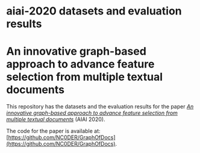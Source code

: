 # aiai-2020 datasets and evaluation results
# An innovative graph-based approach to advance feature selection from multiple textual documents
This repository has the datasets and the evaluation results for the paper [*An innovative graph-based approach to advance feature selection from multiple textual documents*]() (AIAI 2020).

The code for the paper is available at: [https://github.com/NC0DER/GraphOfDocs](https://github.com/NC0DER/GraphOfDocs).
